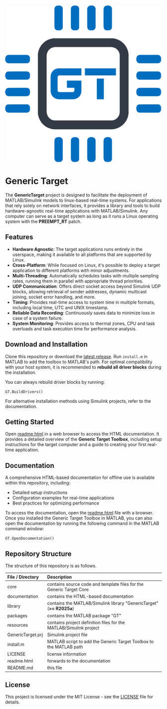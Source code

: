 ![](documentation/img/icon.svg)

# Generic Target

The **GenericTarget** project is designed to facilitate the deployment of MATLAB/Simulink models to linux-based real-time systems.
For applications that rely solely on network interfaces, it provides a library and tools to build hardware-agnostic real-time applications with MATLAB/Simulink.
Any computer can serve as a target system as long as it runs a Linux operating system with the **PREEMPT_RT** patch.


## Features
- **Hardware Agnostic**: The target applications runs entirely in the userspace, making it available to all platforms that are supported by Linux.
- **Cross-Platform**: While focused on Linux, it's possible to deploy a target application to different platforms with minor adjustments.
- **Multi-Threading**: Automatically schedules tasks with multiple sampling rates, running them in parallel with appropriate thread priorities.
- **UDP Communication**: Offers direct socket access beyond Simulink UDP blocks, allowing retrieval of sender addresses, dynamic multicast joining, socket error handling, and more.
- **Timing**: Provides real-time access to system time in multiple formats, including local time, UTC and UNIX timestamp.
- **Reliable Data Recording**: Continuously saves data to minimize loss in case of a system failure.
- **System Monitoring**: Provides access to thermal zones, CPU and task overloads and task execution time for performance analysis.


## Download and Installation
Clone this repository or download the [latest release](https://github.com/RobertDamerius/GenericTarget/releases/latest).
Run `install.m` in MATLAB to add the toolbox to MATLAB's path.
For optimal compatibility with your host system, it is recommended to **rebuild all driver blocks** during the installation.

You can always rebuild driver blocks by running:

```
GT.BuildDrivers()
```

For alternative installation methods using Simulink projects, refer to the documentation.


## Getting Started
Open [readme.html](readme.html) in a web browser to access the HTML documentation.
It provides a detailed overview of the **Generic Target Toolbox**, including setup instructions for the target computer and a guide to creating your first real-time application.


## Documentation
A comprehensive HTML-based documentation for offline use is available within this repository, including:

- Detailed setup instructions
- Configuration examples for real-time applications
- Best practices for optimizing performance

To access the documentation, open the [readme.html](readme.html) file with a browser.
Once you installed the Generic Target Toolbox in MATLAB, you can also open the documentation by running the following command in the MATLAB command window:

```
GT.OpenDocumentation()
```


## Repository Structure
The structure of this repository is as follows.

| File / Directory   | Description                                                          |
| :----------------- | :------------------------------------------------------------------- |
| core               | contains source code and template files for the Generic Target Core  |
| documentation      | contains the HTML-based documentation                                |
| library            | contains the MATLAB/Simulink library "GenericTarget" (**>= R2025a**) |
| packages           | contains the MATLAB package "GT"                                     |
| resources          | contains project definition files for the MATLAB/Simulink project    |
| GenericTarget.prj  | Simulink project file                                                |
| install.m          | MATLAB script to add the Generic Target Toolbox to the MATLAB path   |
| LICENSE            | license information                                                  |
| readme.html        | forwards to the documentation                                        |
| README.md          | this file                                                            |


## License
This project is licensed under the MIT License - see the [LICENSE](LICENSE) file for details.


